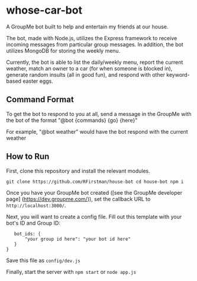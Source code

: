 # whose-car-bot

A GroupMe bot built to help and entertain my friends at our house.

The bot, made with Node.js, utilizes the Express framework to receive 
incoming messages from particular group messages. In addition, the bot 
utilizes MongoDB for storing the weekly menu.

Currently, the bot is able to list the daily/weekly menu, report the 
current weather, match an owner to a car (for when someone is blocked 
in), generate random insults (all in good fun), and respond with other
keyword-based easter eggs.

## Command Format

To get the bot to respond to you at all, send a message in the GroupMe 
with the bot of the format "@bot {commands} {go} {here}"

For example, "@bot weather" would have the bot respond with the current 
weather

## How to Run

First, clone this repository and install the relevant modules.

`git clone https://github.com/RFirstman/house-bot
 cd house-bot
 npm i` 

Once you have your GroupMe bot created ([see the GroupMe developer page]
(https://dev.groupme.com/)), set the callback URL to 
`http://localhost:3000/`.

 Next, you will want to create a config file. Fill out this template 
 with your bot's ID and Group ID:

 ```module.exports = {
	bot_ids: {
		"your group id here": "your bot id here"
	}
}
 ```

Save this file as `config/dev.js`

Finally, start the server with `npm start` or `node app.js`